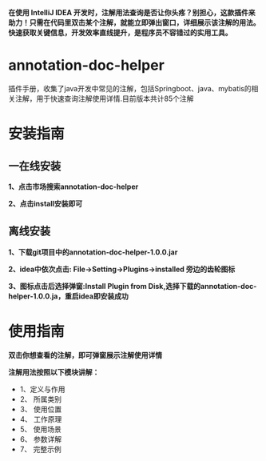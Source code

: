 **在使用 IntelliJ IDEA 开发时，注解用法查询是否让你头疼？别担心，这款插件来助力！只需在代码里双击某个注解，就能立即弹出窗口，详细展示该注解的用法。快速获取关键信息，开发效率直线提升，是程序员不容错过的实用工具。**
# annotation-doc-helper
插件手册，收集了java开发中常见的注解，包括Springboot、java、mybatis的相关注解，用于快速查询注解使用详情.目前版本共计85个注解

# 安装指南
## 一在线安装
**1、点击市场搜索annotation-doc-helper** 

**2、点击install安装即可** 

## 离线安装
**1、下载git项目中的annotation-doc-helper-1.0.0.jar**

**2、idea中依次点击: File->Setting->Plugins->installed 旁边的齿轮图标**

**3、图标点击后选择弹窗:Install  Plugin from Disk,选择下载的annotation-doc-helper-1.0.0.ja，重启idea即安装成功**


# 使用指南
**双击你想查看的注解，即可弹窗展示注解使用详情**

**注解用法按照以下模块讲解：**
- 1、定义与作用
- 2、 所属类别
- 3、 使用位置
- 4、 工作原理
- 5、 使用场景
- 6、 参数详解
- 7、 完整示例
